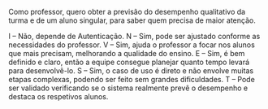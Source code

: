 Como professor, quero obter a previsão do desempenho qualitativo da turma e de 
um aluno singular, para saber quem precisa de maior atenção. 

I – Não, depende de Autenticação.
N – Sim, pode ser ajustado conforme as necessidades do professor.
V – Sim, ajuda o professor a focar nos alunos que mais precisam, melhorando a qualidade do ensino.
E – Sim, é bem definido e claro, então a equipe consegue planejar quanto tempo levará para desenvolvê-lo.
S – Sim, o caso de uso é direto e não envolve muitas etapas complexas, podendo ser feito sem grandes dificuldades.
T – Pode ser validado verificando se o sistema realmente prevê o desempenho e destaca os respetivos alunos.
